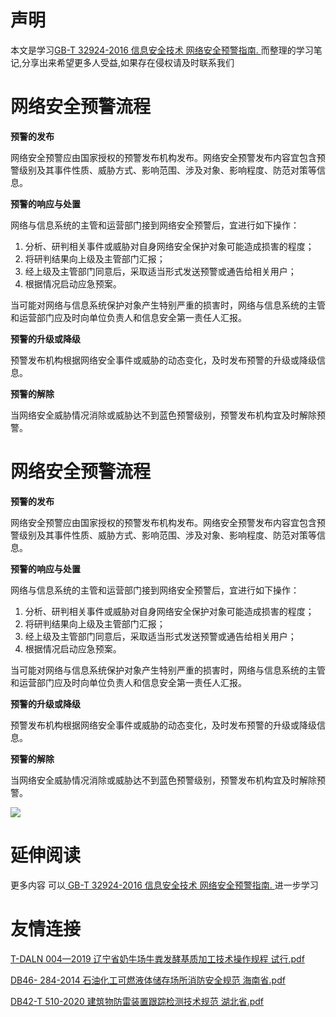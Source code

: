 # 声明 
本文是学习[GB-T 32924-2016 信息安全技术 网络安全预警指南. ](https://siduwenku.com/view/587?f=new_2023)而整理的学习笔记,分享出来希望更多人受益,如果存在侵权请及时联系我们
# 网络安全预警流程  
  
**预警的发布**   
  
网络安全预警应由国家授权的预警发布机构发布。网络安全预警发布内容宜包含预警级别及其事件性质、威胁方式、影响范围、涉及对象、影响程度、防范对策等信息。  
  
**预警的响应与处置**   
  
网络与信息系统的主管和运营部门接到网络安全预警后，宜进行如下操作：  
  
1.  分析、研判相关事件或威胁对自身网络安全保护对象可能造成损害的程度；  
2.  将研判结果向上级及主管部门汇报；  
3.  经上级及主管部门同意后，采取适当形式发送预警或通告给相关用户；  
4.  根据情况启动应急预案。  
  
当可能对网络与信息系统保护对象产生特别严重的损害时，网络与信息系统的主管和运营部门应及时向单位负责人和信息安全第一责任人汇报。  
  
**预警的升级或降级**   
  
预警发布机构根据网络安全事件或威胁的动态变化，及时发布预警的升级或降级信息。  
  
**预警的解除**   
  
当网络安全威胁情况消除或威胁达不到蓝色预警级别，预警发布机构宜及时解除预警。  
# 网络安全预警流程  
  
**预警的发布**   
  
网络安全预警应由国家授权的预警发布机构发布。网络安全预警发布内容宜包含预警级别及其事件性质、威胁方式、影响范围、涉及对象、影响程度、防范对策等信息。  
  
**预警的响应与处置**   
  
网络与信息系统的主管和运营部门接到网络安全预警后，宜进行如下操作：  
  
1.  分析、研判相关事件或威胁对自身网络安全保护对象可能造成损害的程度；  
2.  将研判结果向上级及主管部门汇报；  
3.  经上级及主管部门同意后，采取适当形式发送预警或通告给相关用户；  
4.  根据情况启动应急预案。  
  
当可能对网络与信息系统保护对象产生特别严重的损害时，网络与信息系统的主管和运营部门应及时向单位负责人和信息安全第一责任人汇报。  
  
**预警的升级或降级**   
  
预警发布机构根据网络安全事件或威胁的动态变化，及时发布预警的升级或降级信息。  
  
**预警的解除**   
  
当网络安全威胁情况消除或威胁达不到蓝色预警级别，预警发布机构宜及时解除预警。  

![](http://public.host.github5.com/media/fengmian.png)
# 延伸阅读 
 更多内容 可以[ GB-T 32924-2016 信息安全技术 网络安全预警指南. ](https://siduwenku.com/view/587?f=2023)进一步学习

# 友情连接
[T-DALN 004—2019 辽宁省奶牛场牛粪发酵基质加工技术操作规程 试行.pdf](http://github5.com/view/75115?f=new)

[DB46- 284-2014 石油化工可燃液体储存场所消防安全规范 海南省.pdf](http://github5.com/view/47109?f=new)

[DB42-T 510-2020 建筑物防雷装置跟踪检测技术规范 湖北省.pdf](http://github5.com/view/30491?f=new)
